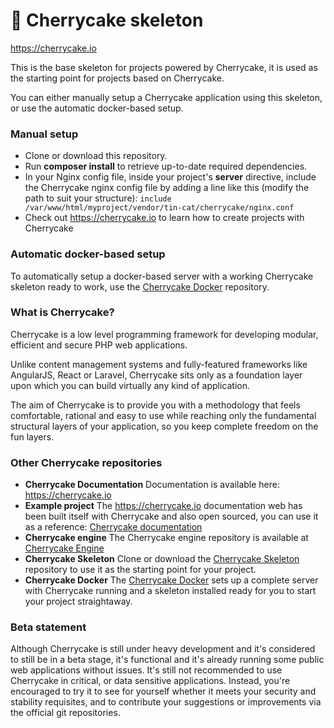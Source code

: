 # 🧁 Cherrycake skeleton
https://cherrycake.io

This is the base skeleton for projects powered by Cherrycake, it is used as the starting point for projects based on Cherrycake.

You can either manually setup a Cherrycake application using this skeleton, or use the automatic docker-based setup.

### Manual setup

* Clone or download this repository.
* Run **composer install** to retrieve up-to-date required dependencies.
* In your Nginx config file, inside your project's **server** directive, include the Cherrycake nginx config file by adding a line like this (modify the path to suit your structure): `include /var/www/html/myproject/vendor/tin-cat/cherrycake/nginx.conf`
* Check out https://cherrycake.io to learn how to create projects with Cherrycake

### Automatic docker-based setup

To automatically setup a docker-based server with a working Cherrycake skeleton ready to work, use the [Cherrycake Docker](https://github.com/tin-cat/cherrycake-docker) repository.

### What is Cherrycake?

Cherrycake is a low level programming framework for developing modular, efficient and secure PHP web applications.

Unlike content management systems and fully-featured frameworks like AngularJS, React or Laravel, Cherrycake sits only as a foundation layer upon which you can build virtually any kind of application.

The aim of Cherrycake is to provide you with a methodology that feels comfortable, rational and easy to use while reaching only the fundamental structural layers of your application, so you keep complete freedom on the fun layers.

### Other Cherrycake repositories

* **Cherrycake Documentation** Documentation is available here: https://cherrycake.io
* **Example project** The https://cherrycake.io documentation web has been built itself with Cherrycake and also open sourced, you can use it as a reference: [Cherrycake documentation](https://github.com/tin-cat/cherrycake-documentation)
* **Cherrycake engine** The Cherrycake engine repository is available at [Cherrycake Engine](https://github.com/tin-cat/cherrycake)
* **Cherrycake Skeleton** Clone or download the [Cherrycake Skeleton](https://github.com/tin-cat/cherrycake-skeleton) repository to use it as the starting point for your project.
* **Cherrycake Docker** The [Cherrycake Docker](https://github.com/tin-cat/cherrycake-docker) sets up a complete server with Cherrycake running and a skeleton installed ready for you to start your project straightaway.

### Beta statement

Although Cherrycake is still under heavy development and it's considered to still be in a beta stage, it's functional and it's already running some public web applications without issues. It's still not recommended to use Cherrycake in critical, or data sensitive applications. Instead, you're encouraged to try it to see for yourself whether it meets your security and stability requisites, and to contribute your suggestions or improvements via the official git repositories.